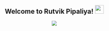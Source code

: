 <h2 align="center">
  Welcome to Rutvik Pipaliya!
  <img src="https://media.giphy.com/media/hvRJCLFzcasrR4ia7z/giphy.gif" width="28">
</h2>
<p align="center">
  <a href="https://github.com/rutvikpipariya"><img src="https://readme-typing-svg.herokuapp.com/?lines=Hello%20World%20!;iOS%20App%20Developer;0.6%2B%20Months%20of%20iOS%20App%20Development%20experience;Always%20learning%20new%20things&center=true&width=500&height=45"></a>
</p>
